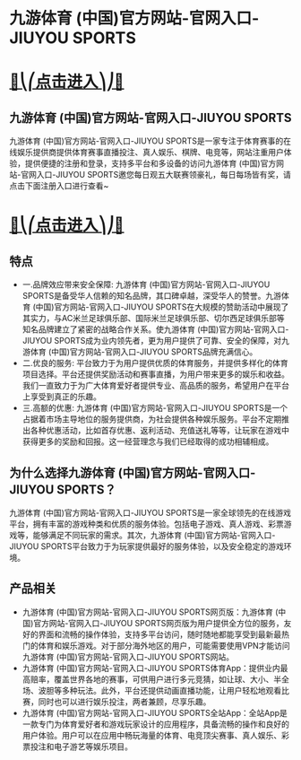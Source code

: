 # 九游体育 (中国)官方网站-官网入口-JIUYOU SPORTS

# [🍉⎝⎛点击进入⎞⎠🍉](https://kkdd668.cn)
## 九游体育 (中国)官方网站-官网入口-JIUYOU SPORTS
九游体育 (中国)官方网站-官网入口-JIUYOU SPORTS是一家专注于体育赛事的在线娱乐提供商提供体育赛事直播投注、真人娱乐、棋牌、电竞等，网站注重用户体验，提供便捷的注册和登录，支持多平台和多设备的访问九游体育 (中国)官方网站-官网入口-JIUYOU SPORTS邀您每日观五大联赛领豪礼，每日每场皆有奖，请点击下面注册入口进行查看~
# [🍉⎝⎛点击进入⎞⎠🍉](https://kkdd668.cn)

## 特点
- 一.品牌效应带来安全保障: 九游体育 (中国)官方网站-官网入口-JIUYOU SPORTS是备受华人信赖的知名品牌，其口碑卓越，深受华人的赞誉。九游体育 (中国)官方网站-官网入口-JIUYOU SPORTS在大规模的赞助活动中展现了其实力，与AC米兰足球俱乐部、国际米兰足球俱乐部、切尔西足球俱乐部等知名品牌建立了紧密的战略合作关系。使九游体育 (中国)官方网站-官网入口-JIUYOU SPORTS成为业内领先者，更为用户提供了可靠、安全的保障，对九游体育 (中国)官方网站-官网入口-JIUYOU SPORTS品牌充满信心。
- 二.优良的服务: 平台致力于为用户提供优质的体育服务，并提供多样化的体育项目选择。平台还提供奖励活动和赛事直播，为用户带来更多的娱乐和收益。我们一直致力于为广大体育爱好者提供专业、高品质的服务，希望用户在平台上享受到真正的乐趣。
- 三.高额的优惠: 九游体育 (中国)官方网站-官网入口-JIUYOU SPORTS是一个占据着市场主导地位的服务提供商，为社会提供各种娱乐服务。平台不定期推出各种优惠活动，比如首存优惠、返利活动、充值送礼等等，让玩家在游戏中获得更多的奖励和回报。这一经营理念与我们已经取得的成功相辅相成。

## 为什么选择九游体育 (中国)官方网站-官网入口-JIUYOU SPORTS？
九游体育 (中国)官方网站-官网入口-JIUYOU SPORTS是一家全球领先的在线游戏平台，拥有丰富的游戏种类和优质的服务体验。包括电子游戏、真人游戏、彩票游戏等，能够满足不同玩家的需求。其次，九游体育 (中国)官方网站-官网入口-JIUYOU SPORTS平台致力于为玩家提供最好的服务体验，以及安全稳定的游戏环境。
## 产品相关
- 九游体育 (中国)官方网站-官网入口-JIUYOU SPORTS网页版：九游体育 (中国)官方网站-官网入口-JIUYOU SPORTS网页版为用户提供全方位的服务，友好的界面和流畅的操作体验，支持多平台访问，随时随地都能享受到最新最热门的体育和娱乐游戏。对于部分海外地区的用户，可能需要使用VPN才能访问九游体育 (中国)官方网站-官网入口-JIUYOU SPORTS网站。
- 九游体育 (中国)官方网站-官网入口-JIUYOU SPORTS体育App：提供业内最高赔率，覆盖世界各地的赛事，可供用户进行多元竞猜，如让球、大小、半全场、波胆等多种玩法。此外，平台还提供动画直播功能，让用户轻松地观看比赛，同时也可以进行娱乐投注，两者兼顾，尽享乐趣。
- 九游体育 (中国)官方网站-官网入口-JIUYOU SPORTS全站App：全站App是一款专门为体育爱好者和游戏玩家设计的应用程序，具备流畅的操作和良好的用户体验。用户可以在应用中畅玩海量的体育、电竞顶尖赛事、真人娱乐、彩票投注和电子游艺等娱乐项目。
